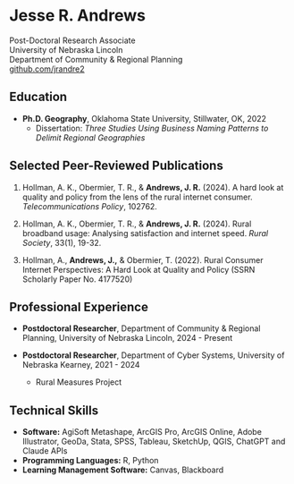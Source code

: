 # Jesse R. Andrews

Post-Doctoral Research Associate  
University of Nebraska Lincoln  
Department of Community & Regional Planning  
[github.com/jrandre2](https://github.com/jrandre2)

## Education

- **Ph.D. Geography**, Oklahoma State University, Stillwater, OK, 2022
  - Dissertation: *Three Studies Using Business Naming Patterns to Delimit Regional Geographies*

## Selected Peer-Reviewed Publications

1. Hollman, A. K., Obermier, T. R., & **Andrews, J. R.** (2024). A hard look at quality and policy from the lens of the rural internet consumer. *Telecommunications Policy*, 102762.

2. Hollman, A. K., Obermier, T. R., & **Andrews, J. R.** (2024). Rural broadband usage: Analysing satisfaction and internet speed. *Rural Society*, 33(1), 19-32.

3. Hollman, A., **Andrews, J.,** & Obermier, T. (2022). Rural Consumer Internet Perspectives: A Hard Look at Quality and Policy (SSRN Scholarly Paper No. 4177520)

## Professional Experience

- **Postdoctoral Researcher**, Department of Community & Regional Planning, University of Nebraska Lincoln, 2024 - Present

- **Postdoctoral Researcher**, Department of Cyber Systems, University of Nebraska Kearney, 2021 - 2024
  - Rural Measures Project

## Technical Skills

- **Software:** AgiSoft Metashape, ArcGIS Pro, ArcGIS Online, Adobe Illustrator, GeoDa, Stata, SPSS, Tableau, SketchUp, QGIS, ChatGPT and Claude APIs
- **Programming Languages:** R, Python
- **Learning Management Software:** Canvas, Blackboard
